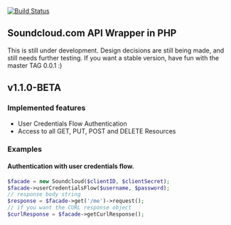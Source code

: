 [![Build Status](https://travis-ci.org/njasm/soundcloud.svg?branch=master)](https://travis-ci.org/njasm/soundcloud)
## Soundcloud.com API Wrapper in PHP
This is still under development.
Design decisions are still being made, and still needs further testing.
If you want a stable version, have fun with the master TAG 0.0.1 :)

## v1.1.0-BETA
### Implemented features 

* User Credentials Flow Authentication
* Access to all GET, PUT, POST and DELETE Resources

### Examples
#### Authentication with user credentials flow.
```php
$facade = new Soundcloud($clientID, $clientSecret);
$facade->userCredentialsFlow($username, $password);
// response body string
$response = $facade->get('/me')->request();
// if you want the CURL response object
$curlResponse = $facade->getCurlResponse();
```
